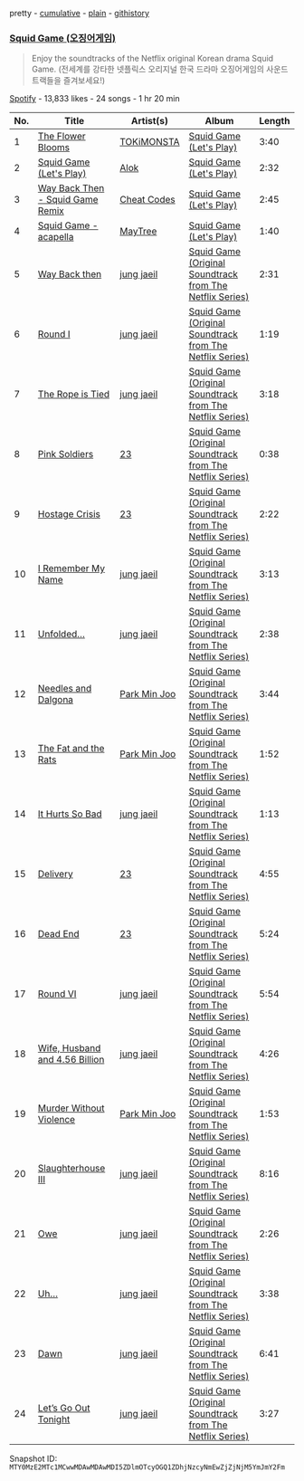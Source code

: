 pretty - [cumulative](/playlists/cumulative/37i9dQZF1DWTThV2562fDa.md) - [plain](/playlists/plain/37i9dQZF1DWTThV2562fDa) - [githistory](https://github.githistory.xyz/mackorone/spotify-playlist-archive/blob/main/playlists/plain/37i9dQZF1DWTThV2562fDa)

### [Squid Game \(오징어게임\)](https://open.spotify.com/playlist/37i9dQZF1DWTThV2562fDa)

> Enjoy the soundtracks of the Netflix original Korean drama Squid Game\. \(전세계를 강타한 넷플릭스 오리지널 한국 드라마 오징어게임의 사운드 트랙들을 즐겨보세요!\)

[Spotify](https://open.spotify.com/user/spotify) - 13,833 likes - 24 songs - 1 hr 20 min

| No. | Title | Artist(s) | Album | Length |
|---|---|---|---|---|
| 1 | [The Flower Blooms](https://open.spotify.com/track/4gh3sdFa9cJTDPmKDBLSgq) | [TOKiMONSTA](https://open.spotify.com/artist/3VwKSHAfgzV1DOHV0aANCI) | [Squid Game \(Let's Play\)](https://open.spotify.com/album/6GfaV1ScYZDulSDfOET0tk) | 3:40 |
| 2 | [Squid Game \(Let's Play\)](https://open.spotify.com/track/75pquWTQ3292AqzMsaik85) | [Alok](https://open.spotify.com/artist/0NGAZxHanS9e0iNHpR8f2W) | [Squid Game \(Let's Play\)](https://open.spotify.com/album/6GfaV1ScYZDulSDfOET0tk) | 2:32 |
| 3 | [Way Back Then \- Squid Game Remix](https://open.spotify.com/track/2RkXXzAPSfzmgoUtPZjV4D) | [Cheat Codes](https://open.spotify.com/artist/7DMveApC7UnC2NPfPvlHSU) | [Squid Game \(Let's Play\)](https://open.spotify.com/album/6GfaV1ScYZDulSDfOET0tk) | 2:45 |
| 4 | [Squid Game \- acapella](https://open.spotify.com/track/2m8bm1uurVnU0lJwsahu7j) | [MayTree](https://open.spotify.com/artist/2UYUqsriy4DXV3VhrrprSs) | [Squid Game \(Let's Play\)](https://open.spotify.com/album/6GfaV1ScYZDulSDfOET0tk) | 1:40 |
| 5 | [Way Back then](https://open.spotify.com/track/1QZlW9PmwtZtHKraGG1JdB) | [jung jaeil](https://open.spotify.com/artist/34J5kKR5szbJ5fGK7f8HCU) | [Squid Game \(Original Soundtrack from The Netflix Series\)](https://open.spotify.com/album/3LUdxlF9Gq90Jcd9Y24ZH8) | 2:31 |
| 6 | [Round I](https://open.spotify.com/track/7cfikLOoNWDkYwN4YVCuUB) | [jung jaeil](https://open.spotify.com/artist/34J5kKR5szbJ5fGK7f8HCU) | [Squid Game \(Original Soundtrack from The Netflix Series\)](https://open.spotify.com/album/3LUdxlF9Gq90Jcd9Y24ZH8) | 1:19 |
| 7 | [The Rope is Tied](https://open.spotify.com/track/6TCgjFvP6Zre2D3mNLV9PU) | [jung jaeil](https://open.spotify.com/artist/34J5kKR5szbJ5fGK7f8HCU) | [Squid Game \(Original Soundtrack from The Netflix Series\)](https://open.spotify.com/album/3LUdxlF9Gq90Jcd9Y24ZH8) | 3:18 |
| 8 | [Pink Soldiers](https://open.spotify.com/track/7AUCyNjckeQBBnKol7MZ59) | [23](https://open.spotify.com/artist/2YsdzHeTSiaIBz9eYBjq6C) | [Squid Game \(Original Soundtrack from The Netflix Series\)](https://open.spotify.com/album/3LUdxlF9Gq90Jcd9Y24ZH8) | 0:38 |
| 9 | [Hostage Crisis](https://open.spotify.com/track/3RbI5JNk19sSytyXQDzvI9) | [23](https://open.spotify.com/artist/2YsdzHeTSiaIBz9eYBjq6C) | [Squid Game \(Original Soundtrack from The Netflix Series\)](https://open.spotify.com/album/3LUdxlF9Gq90Jcd9Y24ZH8) | 2:22 |
| 10 | [I Remember My Name](https://open.spotify.com/track/65AGQ1piJE3BRpul7jEpip) | [jung jaeil](https://open.spotify.com/artist/34J5kKR5szbJ5fGK7f8HCU) | [Squid Game \(Original Soundtrack from The Netflix Series\)](https://open.spotify.com/album/3LUdxlF9Gq90Jcd9Y24ZH8) | 3:13 |
| 11 | [Unfolded…](https://open.spotify.com/track/73RWDtUuIAkwR2RwRYQMdw) | [jung jaeil](https://open.spotify.com/artist/34J5kKR5szbJ5fGK7f8HCU) | [Squid Game \(Original Soundtrack from The Netflix Series\)](https://open.spotify.com/album/3LUdxlF9Gq90Jcd9Y24ZH8) | 2:38 |
| 12 | [Needles and Dalgona](https://open.spotify.com/track/4ZcrC5jf6Sj0AiEXEEDnRz) | [Park Min Joo](https://open.spotify.com/artist/1xdJgXDFdLZyWwV8qPD7lw) | [Squid Game \(Original Soundtrack from The Netflix Series\)](https://open.spotify.com/album/3LUdxlF9Gq90Jcd9Y24ZH8) | 3:44 |
| 13 | [The Fat and the Rats](https://open.spotify.com/track/3e0nu523E37rHg73PU6meV) | [Park Min Joo](https://open.spotify.com/artist/1xdJgXDFdLZyWwV8qPD7lw) | [Squid Game \(Original Soundtrack from The Netflix Series\)](https://open.spotify.com/album/3LUdxlF9Gq90Jcd9Y24ZH8) | 1:52 |
| 14 | [It Hurts So Bad](https://open.spotify.com/track/2dpCKcTvRB9q61LOh0up04) | [jung jaeil](https://open.spotify.com/artist/34J5kKR5szbJ5fGK7f8HCU) | [Squid Game \(Original Soundtrack from The Netflix Series\)](https://open.spotify.com/album/3LUdxlF9Gq90Jcd9Y24ZH8) | 1:13 |
| 15 | [Delivery](https://open.spotify.com/track/3WDIomwIE9MY9LqgGoiU7h) | [23](https://open.spotify.com/artist/2YsdzHeTSiaIBz9eYBjq6C) | [Squid Game \(Original Soundtrack from The Netflix Series\)](https://open.spotify.com/album/3LUdxlF9Gq90Jcd9Y24ZH8) | 4:55 |
| 16 | [Dead End](https://open.spotify.com/track/3bfd39x1ATZ92fMj7xwEYb) | [23](https://open.spotify.com/artist/2YsdzHeTSiaIBz9eYBjq6C) | [Squid Game \(Original Soundtrack from The Netflix Series\)](https://open.spotify.com/album/3LUdxlF9Gq90Jcd9Y24ZH8) | 5:24 |
| 17 | [Round VI](https://open.spotify.com/track/7gPtBSe6QKKZCPwiPQtWwM) | [jung jaeil](https://open.spotify.com/artist/34J5kKR5szbJ5fGK7f8HCU) | [Squid Game \(Original Soundtrack from The Netflix Series\)](https://open.spotify.com/album/3LUdxlF9Gq90Jcd9Y24ZH8) | 5:54 |
| 18 | [Wife, Husband and 4.56 Billion](https://open.spotify.com/track/1SlQqmiIchmdu0dUwMP8js) | [jung jaeil](https://open.spotify.com/artist/34J5kKR5szbJ5fGK7f8HCU) | [Squid Game \(Original Soundtrack from The Netflix Series\)](https://open.spotify.com/album/3LUdxlF9Gq90Jcd9Y24ZH8) | 4:26 |
| 19 | [Murder Without Violence](https://open.spotify.com/track/4pJFFGjoHCA4g1yJOzP5Kb) | [Park Min Joo](https://open.spotify.com/artist/1xdJgXDFdLZyWwV8qPD7lw) | [Squid Game \(Original Soundtrack from The Netflix Series\)](https://open.spotify.com/album/3LUdxlF9Gq90Jcd9Y24ZH8) | 1:53 |
| 20 | [Slaughterhouse III](https://open.spotify.com/track/1EycNtgvbQfgD9SKL0oQcd) | [jung jaeil](https://open.spotify.com/artist/34J5kKR5szbJ5fGK7f8HCU) | [Squid Game \(Original Soundtrack from The Netflix Series\)](https://open.spotify.com/album/3LUdxlF9Gq90Jcd9Y24ZH8) | 8:16 |
| 21 | [Owe](https://open.spotify.com/track/2K8hDDpjySDFb9yA8tuNce) | [jung jaeil](https://open.spotify.com/artist/34J5kKR5szbJ5fGK7f8HCU) | [Squid Game \(Original Soundtrack from The Netflix Series\)](https://open.spotify.com/album/3LUdxlF9Gq90Jcd9Y24ZH8) | 2:26 |
| 22 | [Uh…](https://open.spotify.com/track/5PxNCkwhzYFN3Cwh4eBfS5) | [jung jaeil](https://open.spotify.com/artist/34J5kKR5szbJ5fGK7f8HCU) | [Squid Game \(Original Soundtrack from The Netflix Series\)](https://open.spotify.com/album/3LUdxlF9Gq90Jcd9Y24ZH8) | 3:38 |
| 23 | [Dawn](https://open.spotify.com/track/3x5kegiXk53hWQiK1jraV3) | [jung jaeil](https://open.spotify.com/artist/34J5kKR5szbJ5fGK7f8HCU) | [Squid Game \(Original Soundtrack from The Netflix Series\)](https://open.spotify.com/album/3LUdxlF9Gq90Jcd9Y24ZH8) | 6:41 |
| 24 | [Let’s Go Out Tonight](https://open.spotify.com/track/3UGvD1GlibzODZGxddpzAl) | [jung jaeil](https://open.spotify.com/artist/34J5kKR5szbJ5fGK7f8HCU) | [Squid Game \(Original Soundtrack from The Netflix Series\)](https://open.spotify.com/album/3LUdxlF9Gq90Jcd9Y24ZH8) | 3:27 |

Snapshot ID: `MTY0MzE2MTc1MCwwMDAwMDAwMDI5ZDlmOTcyOGQ1ZDhjNzcyNmEwZjZjNjM5YmJmY2Fm`
